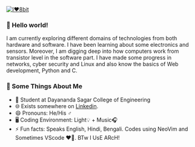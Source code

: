 [![I❤️8bit](https://i.postimg.cc/3rbfwKVs/banner-8bit.jpg)](https://postimg.cc/hhT1yqSs)
### 👋 Hello world!

I am currently exploring different domains of technologies from both hardware and software. I have been learning about some electronics and sensors. Moreover, I am digging deep into how computers work from transistor level in the software part. I have made some progress in networks, cyber security and Linux and also know the basics of Web development, Python and C.

### 🧐 Some Things About Me
- 💼 Student at Dayananda Sagar College of Engineering
- 🌐 Exists somewhere on [Linkedin](https://linkedin.com/in/suvanbanerjee).
- 😄 Pronouns: He/His ♂️
- 🖥️ Coding Environment: Light💡 + Music🎧
- ⚡ Fun facts: Speaks English, Hindi, Bengali. Codes using NeoVim and Sometimes VScode ❤️🐧. BTw I UsE ARcH!
